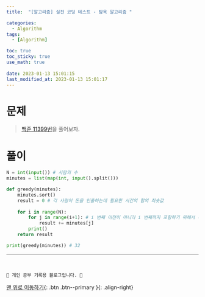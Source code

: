 ```yaml
---
title:  "[알고리즘] 실전 코딩 테스트 - 탐욕 알고리즘 "

categories:
  - Algorithm
tags:
  - [Algorithm]

toc: true
toc_sticky: true
use_math: true
 
date: 2023-01-13 15:01:15
last_modified_at: 2023-01-13 15:01:17
---
```


# 문제
> [백준 11399번](https://www.acmicpc.net/problem/11399)을 풀어보자.

# 풀이
```py
N = int(input()) # 사람의 수
minutes = list(map(int, input().split()))

def greedy(minutes):
    minutes.sort()
    result = 0 # 각 사람이 돈을 인출하는데 필요한 시간의 합의 최솟값
    
    for i in range(N):
        for j in range(i+1): # i 번째 이전이 아니라 i 번째까지 포함하기 위해서 (i+1)
            result += minutes[j]
        print()
    return result
```
```py
print(greedy(minutes)) # 32
```











***
<br>


    💛 개인 공부 기록용 블로그입니다. 👻

[맨 위로 이동하기](#){: .btn .btn--primary }{: .align-right}